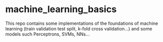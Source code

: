 # machine_learning_basics
This repo contains some implementations of the foundations of machine learning (train validation test split, k-fold cross validation...) and some models such Perceptrons, SVMs, NNs...
